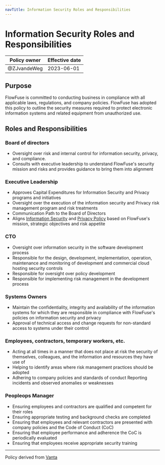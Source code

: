 ```yaml
---
navTitle: Information Security Roles and Responsibilities
---
```


# Information Security Roles and Responsibilities

| Policy owner   | Effective date |
| -------------- | -------------- |
| @ZJvandeWeg    | 2023-06-01     |


## Purpose

FlowFuse is committed to conducting business in compliance with all applicable laws,
regulations, and company policies. FlowFuse has adopted this policy to outline
the security measures required to protect electronic information systems and
related equipment from unauthorized use.

## Roles and Responsibilities

### Board of directors

 - Oversight over risk and internal control for information security, privacy, and compliance.
 - Consults with executive leadership to understand FlowFuse's security mission and risks and provides guidance to bring them into alignment


### Executive Leadership

 - Approves Capital Expenditures for Information Security and Privacy programs and initiatives
 - Oversight over the execution of the information security and Privacy risk management program and risk treatments
 - Communication Path to the Board of Directors
 - Aligns [Information Security](./information-security.md) and [Privacy Policy](/privacy-policy/#privacy-policy) based on FlowFuse's mission, strategic objectives and risk appetite

### CTO

 - Oversight over information security in the software development process
 - Responsible for the design, development, implementation, operation, maintenance
   and monitoring of development and commercial cloud hosting security controls
 - Responsible for oversight over policy development
 - Responsible for implementing risk management in the development process

### Systems Owners

 - Maintain the confidentiality, integrity and availability of the information
   systems for which they are responsible in compliance with FlowFuse's policies
   on information security and privacy
 - Approval of technical access and change requests for non-standard access to
   systems under their control

### Employees, contractors, temporary workers, etc.

 - Acting at all times in a manner that does not place at risk the security of
   themselves, colleagues, and the information and resources they have use of
 - Helping to identify areas where risk management practices should be adopted
 - Adhering to company policies and standards of conduct Reporting incidents and
   observed anomalies or weaknesses

### Peopleops Manager
 - Ensuring employees and contractors are qualified and competent for their roles
 - Ensuring appropriate testing and background checks are completed
 - Ensuring that employees and relevant contractors are presented with company policies and the Code of Conduct (CoC)
 - Ensuring that employee performance and adherence the CoC is periodically evaluated
 - Ensuring that employees receive appropriate security training


---
Policy derived from [Vanta](https://vanta.com)
